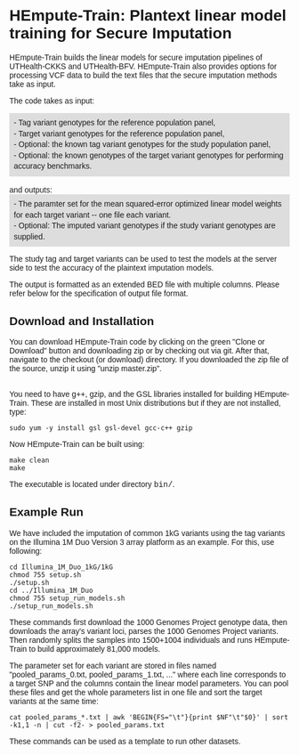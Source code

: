 
<html>
<font face="arial">
<h1>HEmpute-Train: Plantext linear model training for Secure Imputation</h1>

HEmpute-Train builds the linear models for secure imputation pipelines of UTHealth-CKKS and UTHealth-BFV. HEmpute-Train also provides options for processing VCF data to build the text files that the secure imputation methods take as input.<br>

The code takes as input:
<div style="padding:8px;background-color:#ddd;line-height:1.4;">
- Tag variant genotypes for the reference population panel, <br>
- Target variant genotypes for the reference population panel, <br>
- Optional: the known tag variant genotypes for the study population panel, <br>
- Optional: the known genotypes of the target variant genotypes for performing accuracy benchmarks. <br>
</div><br>
and outputs:<br>
<div style="padding:8px;background-color:#ddd;line-height:1.4;">
- The paramter set for the mean squared-error optimized linear model weights for each target variant -- one file each variant. <br>
- Optional: The imputed variant genotypes if the study variant genotypes are supplied. <br>
</div>

The study tag and target variants can be used to test the models at the server side to test the accuracy of the plaintext imputation models.<br>

The output is formatted as an extended BED file with multiple columns. Please refer below for the specification of output file format.

<h2>Download and Installation</h2>
You can download HEmpute-Train code by clicking on the green "Clone or Download" button and downloading zip or by checking out via git. After that, navigate to the checkout (or download) directory. If you downloaded the zip file of the source, unzip it using "unzip master.zip".<br><br>

You need to have g++, gzip, and the GSL libraries installed for building HEmpute-Train. These are installed in most Unix distributions but if they are not installed, type:
```
sudo yum -y install gsl gsl-devel gcc-c++ gzip
```

Now HEmpute-Train can be built using:<br>
```
make clean
make
```
The executable is located under directory <font face="courier">bin/</font>. 

<h2>Example Run</h2>
We have included the imputation of common 1kG variants using the tag variants on the Illumina 1M Duo Version 3 array platform as an example. For this, use following:

```
cd Illumina_1M_Duo_1kG/1kG
chmod 755 setup.sh
./setup.sh
cd ../Illumina_1M_Duo
chmod 755 setup_run_models.sh
./setup_run_models.sh
```

These commands first download the 1000 Genomes Project genotype data, then downloads the array's variant loci, parses the 1000 Genomes Project variants. Then randomly splits the samples into 1500+1004 individuals and runs HEmpute-Train to build approximately 81,000 models.<br>

The parameter set for each variant are stored in files named "pooled_params_0.txt, pooled_params_1.txt, ..." where each line corresponds to a target SNP and the columns contain the linear model parameters. You can pool these files and get the whole parameters list in one file and sort the target variants at the same time:

```
cat pooled_params_*.txt | awk 'BEGIN{FS="\t"}{print $NF"\t"$0}' | sort -k1,1 -n | cut -f2- > pooled_params.txt
```

These commands can be used as a template to run other datasets.<br>

</html>
